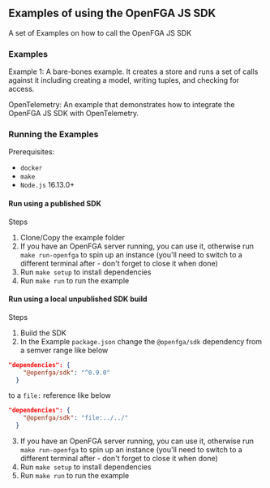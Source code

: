 ## Examples of using the OpenFGA JS SDK

A set of Examples on how to call the OpenFGA JS SDK

### Examples
Example 1:
A bare-bones example. It creates a store and runs a set of calls against it including creating a model, writing tuples, and checking for access.

OpenTelemetry:
An example that demonstrates how to integrate the OpenFGA JS SDK with OpenTelemetry.

### Running the Examples

Prerequisites:
- `docker`
- `make`
- `Node.js` 16.13.0+

#### Run using a published SDK

Steps
1. Clone/Copy the example folder
2. If you have an OpenFGA server running, you can use it, otherwise run `make run-openfga` to spin up an instance (you'll need to switch to a different terminal after - don't forget to close it when done)
3. Run `make setup` to install dependencies
4. Run `make run` to run the example

#### Run using a local unpublished SDK build

Steps
1. Build the SDK
2. In the Example `package.json` change the `@openfga/sdk` dependency from a semver range like below
```json
"dependencies": {
    "@openfga/sdk": "^0.9.0"
  }
```
to a `file:` reference like below
```json
"dependencies": {
    "@openfga/sdk": "file:../../"
  }
```
3. If you have an OpenFGA server running, you can use it, otherwise run `make run-openfga` to spin up an instance (you'll need to switch to a different terminal after - don't forget to close it when done)
4. Run `make setup` to install dependencies
5. Run `make run` to run the example
